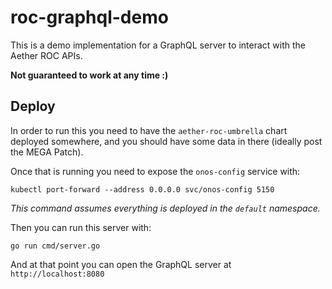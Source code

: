 # roc-graphql-demo

This is a demo implementation for a GraphQL server to interact with the Aether ROC APIs.

**Not guaranteed to work at any time :)**

## Deploy

In order to run this you need to have the `aether-roc-umbrella` chart deployed somewhere,
and you should have some data in there (ideally post the MEGA Patch).

Once that is running you need to expose the `onos-config` service with:
```shell
kubectl port-forward --address 0.0.0.0 svc/onos-config 5150
```
_This command assumes everything is deployed in the `default` namespace._

Then you can run this server with:
```shell
go run cmd/server.go
```

And at that point you can open the GraphQL server at `http://localhost:8080`